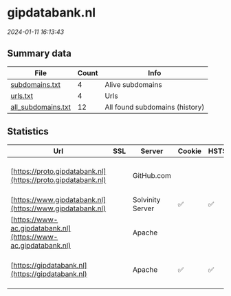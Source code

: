 # gipdatabank.nl
*2024-01-11 16:13:43*
## Summary data


| File       | Count | Info |
|------------|-------|------|
|[subdomains.txt](/data/gipdatabank.nl/subdomains.txt)|4|Alive subdomains|
|[urls.txt](/data/gipdatabank.nl/urls.txt)|4|Urls|
|[all_subdomains.txt](/data/gipdatabank.nl/all_subdomains.txt)|12|All found subdomains (history)|


## Statistics


| Url | SSL | Server | Cookie | HSTS | CSP | XFO | XXP | RP | Tech |Title |
|------------|-------|------|------|------|------|------|------|------|------|------|
|[https://proto.gipdatabank.nl](https://proto.gipdatabank.nl)| |GitHub.com| | | | | | :white_check_mark: |Fastly GitHub Pages Varnish|GIPdatabank.nl|
|[https://www.gipdatabank.nl](https://www.gipdatabank.nl)| |Solvinity Server|:white_check_mark: |:white_check_mark: |:warning: | | :white_check_mark: | :white_check_mark: |Bloomreach HSTS|GIPdatabank.nl|
|[https://www-ac.gipdatabank.nl](https://www-ac.gipdatabank.nl)| |Apache| | | | | | :white_check_mark: |Apache HTTP Server Basic|401 Unauthorized|
|[https://gipdatabank.nl](https://gipdatabank.nl)| |Apache|:white_check_mark: |:white_check_mark: |:warning: | | :white_check_mark: | :white_check_mark: |Apache HTTP Server HSTS|301 Moved Perman...|